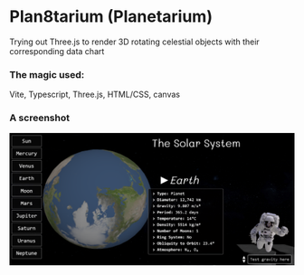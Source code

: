 # Plan8tarium (Planetarium)
Trying out Three.js to render 3D rotating celestial objects with their corresponding data chart
### The magic used: 
Vite, Typescript, Three.js, HTML/CSS, canvas
### A screenshot
![Earth](earth.png)
